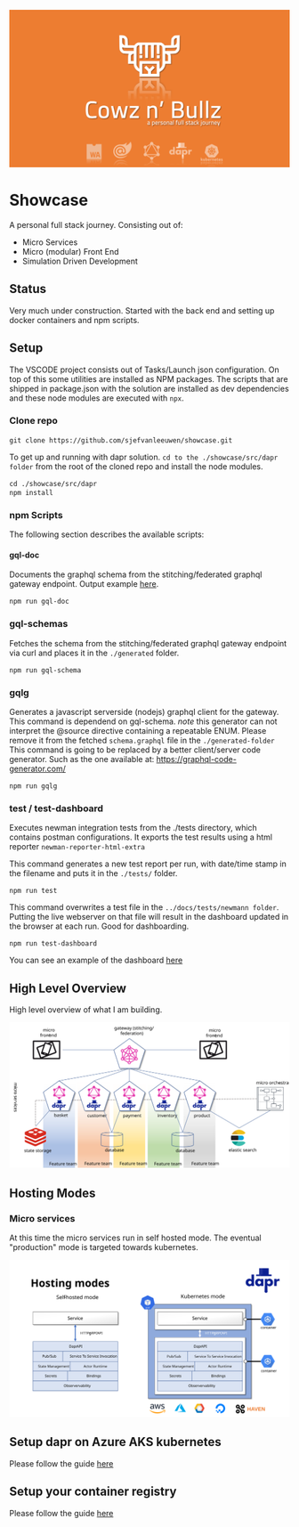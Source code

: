 ![banner](./docs/images/banner.svg)


# Showcase

A personal full stack journey. Consisting out of:

* Micro Services
* Micro (modular) Front End
* Simulation Driven Development

## Status

Very much under construction. Started with the back end and setting up docker containers and npm scripts.

## Setup

The VSCODE project consists out of Tasks/Launch json configuration. On top of this some utilities are installed as NPM packages. The scripts that are shipped in package.json with the solution are installed as dev dependencies and these node modules are executed with `npx`.

### Clone repo

```
git clone https://github.com/sjefvanleeuwen/showcase.git
```

To get up and running with dapr solution. `cd to the ./showcase/src/dapr folder` from the root of the cloned repo and install the node modules.

```
cd ./showcase/src/dapr
npm install
```

### npm Scripts

The following section describes the available scripts:

#### gql-doc

Documents the graphql schema from the stitching/federated graphql gateway endpoint. Output example [here](https://sjefvanleeuwen.github.io/showcase/schemas/graphql/).

```
npm run gql-doc
```

### gql-schemas

Fetches the schema from the stitching/federated graphql gateway endpoint via curl and places it in the `./generated` folder.

```
npm run gql-schema
```

### gqlg

Generates a javascript serverside (nodejs) graphql client for the gateway. This command is dependend on gql-schema.
*note* this generator can not interpret the @source directive containing a repeatable ENUM. Please remove it from the fetched `schema.graphql` file in the `./generated-folder`
This command is going to be replaced by a better client/server code generator. Such as the one available at: https://graphql-code-generator.com/

```
npm run gqlg
```
### test / test-dashboard

Executes newman integration tests from the ./tests directory, which contains postman configurations. It exports the test results using a html reporter `newman-reporter-html-extra`

This command generates a new test report per run, with date/time stamp in the filename and puts it in the `./tests/` folder.

```
npm run test
```

This command overwrites a test file in the `../docs/tests/newmann folder`. Putting the live webserver on that file will result in the dashboard updated in the browser at each run. Good for dashboarding.

```
npm run test-dashboard
```

You can see an example of the dashboard [here](https://sjefvanleeuwen.github.io/showcase/tests/newman/dashboard.html)

## High Level Overview

High level overview of what I am building.

![High Level Overview](./docs/images/high-level.svg)

## Hosting Modes

### Micro services

At this time the micro services run in self hosted mode. The eventual "production" mode is targeted towards kubernetes.

![Hosting Modes](./docs/images/hosting-modes.svg)

## Setup dapr on Azure AKS kubernetes

Please follow the guide [here](./docs/kubernetes/setup-aks-cluster.md)

## Setup your container registry

Please follow the guide [here](./docs/docker/setup-azure-container-registry.md)

